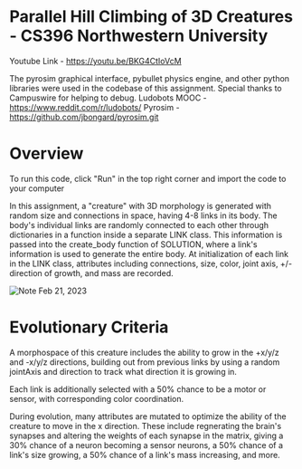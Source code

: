 # Parallel Hill Climbing of 3D Creatures - CS396 Northwestern University

Youtube Link - https://youtu.be/BKG4CtIoVcM

The pyrosim graphical interface, pybullet physics engine, and other python libraries were used in the codebase of this assignment. Special thanks to Campuswire for helping to debug.
Ludobots MOOC -  https://www.reddit.com/r/ludobots/
Pyrosim - https://github.com/jbongard/pyrosim.git

# Overview

To run this code, click "Run" in the top right corner and import the code to your computer

In this assignment, a "creature" with 3D morphology is generated with random size and connections in space, having 4-8 links in its body.
The body's individual links are randomly connected to each other through dictionaries in a function inside a separate LINK class.
This information is passed into the create_body function of SOLUTION, where a link's information is used to generate the entire body.
At initialization of each link in the LINK class, attributes including connections, size, color, joint axis, +/- direction of growth, and mass are recorded.

![Note Feb 21, 2023](https://user-images.githubusercontent.com/94333898/221752835-73d60c49-c3dc-4686-873c-5076998109a7.jpg)

# Evolutionary Criteria

A morphospace of this creature includes the ability to grow in the +x/y/z and -x/y/z directions, building out from previous links by using a random jointAxis and direction to track what direction it is growing in.

Each link is additionally selected with a 50% chance to be a motor or sensor, with corresponding color coordination.

During evolution, many attributes are mutated to optimize the ability of the creature to move in the x direction. These include regnerating the brain's synapses and altering the weights of each synapse in the matrix, giving a 30% chance of a neuron becoming a sensor neurons, a 50% chance of a link's size growing, a 50% chance of a link's mass increasing, and more.
